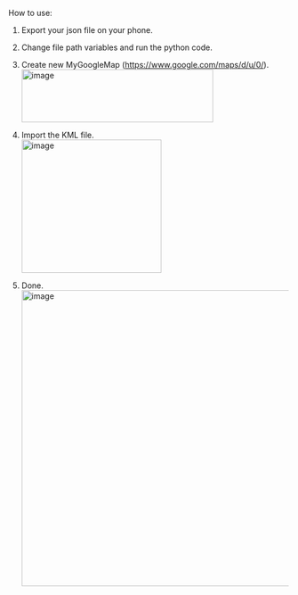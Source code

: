 How to use:

1. Export your json file on your phone.
2. Change file path variables and run the python code.
3. Create new MyGoogleMap (https://www.google.com/maps/d/u/0/).  
   <img width="344" height="95" alt="image" src="https://github.com/user-attachments/assets/7ba3a957-74f5-4a24-a889-066c9620cfd1" />
   
4. Import the KML file.  
   <img width="251" height="239" alt="image" src="https://github.com/user-attachments/assets/236c4706-d05e-422c-87d4-22064d35f385" />
   
5. Done.  
   <img width="1202" height="531" alt="image" src="https://github.com/user-attachments/assets/abd2557b-efd4-453a-a999-3ab44f8cc3fa" />
